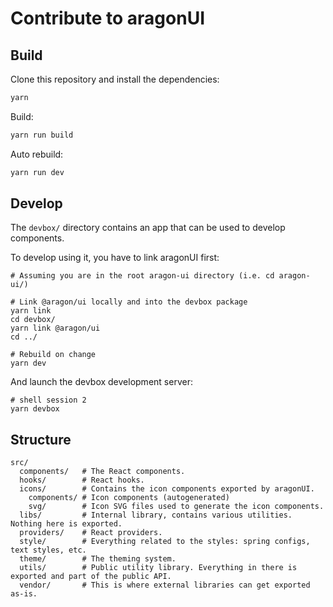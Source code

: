 # Contribute to aragonUI

## Build

Clone this repository and install the dependencies:

```sh
yarn
```

Build:

```sh
yarn run build
```

Auto rebuild:

```sh
yarn run dev
```

## Develop

The `devbox/` directory contains an app that can be used to develop components.

To develop using it, you have to link aragonUI first:

```console
# Assuming you are in the root aragon-ui directory (i.e. cd aragon-ui/)

# Link @aragon/ui locally and into the devbox package
yarn link
cd devbox/
yarn link @aragon/ui
cd ../

# Rebuild on change
yarn dev
```

And launch the devbox development server:

```console
# shell session 2
yarn devbox
```

## Structure

```
src/
  components/   # The React components.
  hooks/        # React hooks.
  icons/        # Contains the icon components exported by aragonUI.
    components/ # Icon components (autogenerated)
    svg/        # Icon SVG files used to generate the icon components.
  libs/         # Internal library, contains various utilities. Nothing here is exported.
  providers/    # React providers.
  style/        # Everything related to the styles: spring configs, text styles, etc.
  theme/        # The theming system.
  utils/        # Public utility library. Everything in there is exported and part of the public API.
  vendor/       # This is where external libraries can get exported as-is.
```
